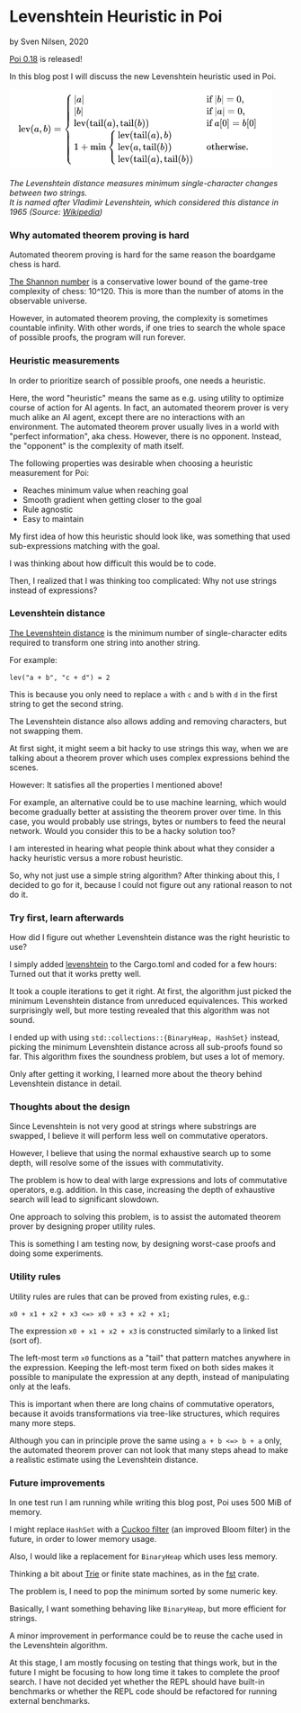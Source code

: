 # Levenshtein Heuristic in Poi
by Sven Nilsen, 2020

[Poi 0.18](https://crates.io/crates/poi) is released!

In this blog post I will discuss the new Levenshtein heuristic used in Poi.

![Levenshtein distance](https://raw.githubusercontent.com/advancedresearch/advancedresearch.github.io/master/images/lev.png)

*The Levenshtein distance measures minimum single-character changes between two strings.  
It is named after Vladimir Levenshtein, which considered this distance in 1965 (Source: [Wikipedia](https://en.wikipedia.org/wiki/Levenshtein_distance))*

### Why automated theorem proving is hard

Automated theorem proving is hard for the same reason the boardgame chess is hard.

[The Shannon number](https://en.wikipedia.org/wiki/Shannon_number) is a conservative lower bound
of the game-tree complexity of chess: 10^120.
This is more than the number of atoms in the observable universe.

However, in automated theorem proving, the complexity is sometimes countable infinity.
With other words, if one tries to search the whole space of possible proofs, the program will run forever.

### Heuristic measurements

In order to prioritize search of possible proofs, one needs a heuristic.

Here, the word "heuristic" means the same as e.g. using utility to optimize course of action for AI agents.
In fact, an automated theorem prover is very much alike an AI agent, except there are no interactions with an environment.
The automated theorem prover usually lives in a world with "perfect information", aka chess.
However, there is no opponent. Instead, the "opponent" is the complexity of math itself.

The following properties was desirable when choosing a heuristic measurement for Poi:

- Reaches minimum value when reaching goal
- Smooth gradient when getting closer to the goal
- Rule agnostic
- Easy to maintain

My first idea of how this heuristic should look like,
was something that used sub-expressions matching with the goal.

I was thinking about how difficult this would be to code.

Then, I realized that I was thinking too complicated: Why not use strings instead of expressions?

### Levenshtein distance

[The Levenshtein distance](https://en.wikipedia.org/wiki/Levenshtein_distance) is the minimum number of
single-character edits required to transform one string into another string.

For example:

```
lev("a + b", "c + d") = 2
```

This is because you only need to replace `a` with `c` and `b` with `d` in the first string to get the second string.

The Levenshtein distance also allows adding and removing characters, but not swapping them.

At first sight, it might seem a bit hacky to use strings this way,
when we are talking about a theorem prover which uses complex expressions behind the scenes.

However: It satisfies all the properties I mentioned above!

For example, an alternative could be to use machine learning,
which would become gradually better at assisting the theorem prover over time.
In this case, you would probably use strings, bytes or numbers to feed the neural network.
Would you consider this to be a hacky solution too?

I am interested in hearing what people think about what they consider a hacky heuristic versus a more robust heuristic.

So, why not just use a simple string algorithm?
After thinking about this, I decided to go for it, because I could not figure out any rational reason to not do it.

### Try first, learn afterwards

How did I figure out whether Levenshtein distance was the right heuristic to use?

I simply added [levenshtein](https://crates.io/crates/levenshtein) to the Cargo.toml
and coded for a few hours: Turned out that it works pretty well.

It took a couple iterations to get it right.
At first, the algorithm just picked the minimum Levenshtein distance from unreduced equivalences.
This worked surprisingly well, but more testing revealed that this algorithm was not sound.

I ended up with using `std::collections::{BinaryHeap, HashSet}` instead,
picking the minimum Levenshtein distance across all sub-proofs found so far.
This algorithm fixes the soundness problem, but uses a lot of memory.

Only after getting it working, I learned more about the theory behind Levenshtein distance in detail.

### Thoughts about the design

Since Levenshtein is not very good at strings where substrings are swapped,
I believe it will perform less well on commutative operators.

However, I believe that using the normal exhaustive search up to some depth,
will resolve some of the issues with commutativity.

The problem is how to deal with large expressions and lots of commutative operators, e.g. addition.
In this case, increasing the depth of exhaustive search will lead to significant slowdown.

One approach to solving this problem, is to assist the automated theorem prover by designing proper utility rules.

This is something I am testing now, by designing worst-case proofs and doing some experiments.

### Utility rules

Utility rules are rules that can be proved from existing rules, e.g.:

```
x0 + x1 + x2 + x3 <=> x0 + x3 + x2 + x1;
```

The expression `x0 + x1 + x2 + x3` is constructed similarly to a linked list (sort of).

The left-most term `x0` functions as a "tail" that pattern matches anywhere in the expression.
Keeping the left-most term fixed on both sides makes it possible to manipulate the expression at any depth,
instead of manipulating only at the leafs.

This is important when there are long chains of commutative operators,
because it avoids transformations via tree-like structures, which requires many more steps.

Although you can in principle prove the same using `a + b <=> b + a` only,
the automated theorem prover can not look that many steps ahead to make a realistic estimate using the Levenshtein distance.

### Future improvements

In one test run I am running while writing this blog post, Poi uses 500 MiB of memory.

I might replace `HashSet` with a [Cuckoo filter](https://en.wikipedia.org/wiki/Cuckoo_filter) (an improved Bloom filter) in the future,
in order to lower memory usage.

Also, I would like a replacement for `BinaryHeap` which uses less memory.

Thinking a bit about [Trie](https://en.wikipedia.org/wiki/Trie) or finite state machines, as in the [fst](https://crates.io/crates/fst) crate.

The problem is, I need to pop the minimum sorted by some numeric key.

Basically, I want something behaving like `BinaryHeap`, but more efficient for strings.

A minor improvement in performance could be to reuse the cache used in the Levenshtein algorithm.

At this stage, I am mostly focusing on testing that things work,
but in the future I might be focusing to how long time it takes to complete the proof search.
I have not decided yet whether the REPL should have built-in benchmarks or whether the REPL code should be refactored for running external benchmarks.
